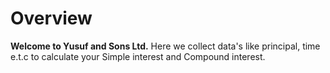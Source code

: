 # Overview

**Welcome to Yusuf and Sons Ltd.** Here we collect data's like principal, time e.t.c to calculate your Simple interest and Compound interest.